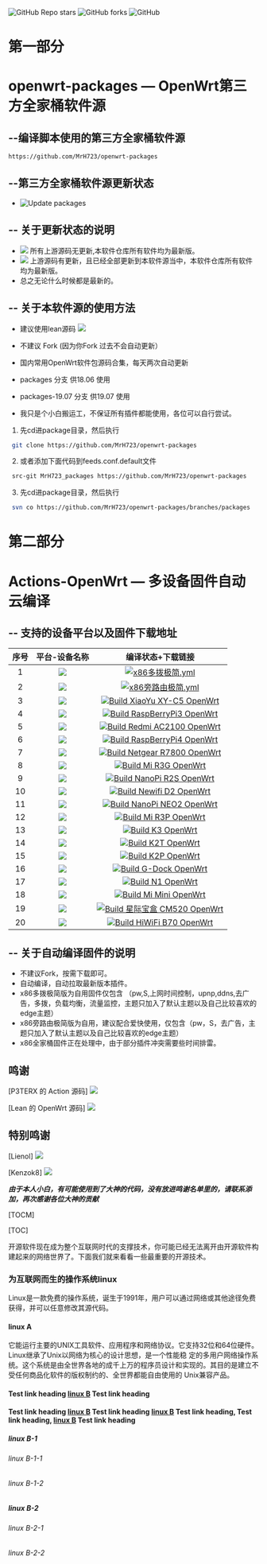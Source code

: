 ![GitHub Repo stars](https://img.shields.io/github/stars/MrH723/Actions-OpenWrt)
![GitHub forks](https://img.shields.io/github/forks/MrH723/Actions-OpenWrt?label=Fork)
![GitHub](https://img.shields.io/github/license/MrH723/Actions-OpenWrt)

第一部分
======================

openwrt-packages — OpenWrt第三方全家桶软件源
======================

--编译脚本使用的第三方全家桶软件源
-------------

```bash
https://github.com/MrH723/openwrt-packages
```

--第三方全家桶软件源更新状态
-------------

- ![Update packages](https://github.com/MrH723/openwrt-packages_action/workflows/Update%20packages/badge.svg)

-- 关于更新状态的说明
-------------

- ![](https://img.shields.io/badge/Update%20packages-failing-red.svg) 所有上游源码无更新,本软件仓库所有软件均为最新版。
- ![](https://img.shields.io/badge/Update%20packages-passing-green.svg) 上游源码有更新，且已经全部更新到本软件源当中，本软件仓库所有软件均为最新版。
- 总之无论什么时候都是最新的。




-- 关于本软件源的使用方法
-------------

- 建议使用lean源码 [![](https://img.shields.io/badge/Lean-源码-orange.svg)](https://github.com/coolsnowwolf/lede)

- 不建议 Fork (因为你Fork 过去不会自动更新）

- 国内常用OpenWrt软件包源码合集，每天两次自动更新

- packages 分支 供18.06 使用

- packages-19.07 分支 供19.07 使用

- 我只是个小白搬运工，不保证所有插件都能使用，各位可以自行尝试。



1. 先cd进package目录，然后执行
```bash
 git clone https://github.com/MrH723/openwrt-packages
```
2. 或者添加下面代码到feeds.conf.default文件
```bash
 src-git MrH723_packages https://github.com/MrH723/openwrt-packages
```
3. 先cd进package目录，然后执行
```bash
 svn co https://github.com/MrH723/openwrt-packages/branches/packages
```

第二部分
======================

Actions-OpenWrt — 多设备固件自动云编译
======================

-- 支持的设备平台以及固件下载地址
-------------

|    序号   |     平台-设备名称     |   编译状态+下载链接 |  
| :-----------------: | :-------------: |:-----------------: | 
| 1 |   [![](https://img.shields.io/badge/OpenWrt-x86%E5%A4%9A%E6%8B%A8%E6%9E%81%E7%AE%80%E7%89%88-lightgrey.svg)](https://github.com/MrH723/Actions-OpenWrt/actions?query=workflow%3Ax86%E5%A4%9A%E6%8B%A8%E6%9E%81%E7%AE%80.yml)    | [![x86多拨极简.yml](https://github.com/MrH723/Actions-OpenWrt/workflows/x86%E5%A4%9A%E6%8B%A8%E6%9E%81%E7%AE%80.yml/badge.svg)](https://github.com/MrH723/Actions-OpenWrt/actions?query=workflow%3Ax86%E5%A4%9A%E6%8B%A8%E6%9E%81%E7%AE%80.yml) |
| 2 |   [![](https://img.shields.io/badge/OpenWrt-x86%E6%97%81%E8%B7%AF%E7%94%B1%E6%9E%81%E7%AE%80%E7%89%88-yellowgreen.svg)](https://github.com/MrH723/Actions-OpenWrt/actions?query=workflow%3Ax86%E6%97%81%E8%B7%AF%E7%94%B1%E6%9E%81%E7%AE%80.yml)    | [![x86旁路由极简.yml](https://github.com/MrH723/Actions-OpenWrt/workflows/x86%E6%97%81%E8%B7%AF%E7%94%B1%E6%9E%81%E7%AE%80.yml/badge.svg)](https://github.com/MrH723/Actions-OpenWrt/actions?query=workflow%3Ax86%E6%97%81%E8%B7%AF%E7%94%B1%E6%9E%81%E7%AE%80.yml) |
| 3 |   [![](https://img.shields.io/badge/OpenWrt-%E5%B0%8F%E5%A8%B1%20C5-lightgrey.svg)](https://github.com/MrH723/Actions-OpenWrt/actions?query=workflow%3A%22Build+XiaoYu+XY-C5+OpenWrt%22)    | [![Build XiaoYu XY-C5 OpenWrt](https://github.com/MrH723/Actions-OpenWrt/workflows/Build%20XiaoYu%20XY-C5%20OpenWrt/badge.svg)](https://github.com/MrH723/Actions-OpenWrt/actions?query=workflow%3A%22Build+XiaoYu+XY-C5+OpenWrt%22) |
| 4 |   [![](https://img.shields.io/badge/OpenWrt-%E6%A0%91%E8%8E%93%E6%B4%BE%203B%2F3B%2B-yellowgreen.svg)](https://github.com/MrH723/Actions-OpenWrt/actions?query=workflow%3A%22Build+RaspBerryPi3+OpenWrt%22)    | [![Build RaspBerryPi3 OpenWrt](https://github.com/MrH723/Actions-OpenWrt/workflows/Build%20RaspBerryPi3%20OpenWrt/badge.svg)](https://github.com/MrH723/Actions-OpenWrt/actions?query=workflow%3A%22Build+RaspBerryPi3+OpenWrt%22) |
| 5 |   [![](https://img.shields.io/badge/OpenWrt-%E7%BA%A2%E7%B1%B3%20AC2100-lightgrey.svg)](https://github.com/MrH723/Actions-OpenWrt/actions?query=workflow%3A%22Build+Redmi+AC2100+OpenWrt%22)    | [![Build Redmi AC2100 OpenWrt](https://github.com/MrH723/Actions-OpenWrt/workflows/Build%20Redmi%20AC2100%20OpenWrt/badge.svg)](https://github.com/MrH723/Actions-OpenWrt/actions?query=workflow%3A%22Build+Redmi+AC2100+OpenWrt%22) |
| 6 |   [![](https://img.shields.io/badge/OpenWrt-%E6%A0%91%E8%8E%93%E6%B4%BE%204B-yellowgreen.svg)](https://github.com/MrH723/Actions-OpenWrt/actions?query=workflow%3A%22Build+RaspBerryPi4+OpenWrt%22)    | [![Build RaspBerryPi4 OpenWrt](https://github.com/MrH723/Actions-OpenWrt/workflows/Build%20RaspBerryPi4%20OpenWrt/badge.svg)](https://github.com/MrH723/Actions-OpenWrt/actions?query=workflow%3A%22Build+RaspBerryPi4+OpenWrt%22) |
| 7 |   [![](https://img.shields.io/badge/OpenWrt-%E7%BD%91%E4%BB%B6%20R7800-lightgrey.svg)](https://github.com/MrH723/Actions-OpenWrt/actions?query=workflow%3A%22Build+Netgear+R7800+OpenWrt%22)    | [![Build Netgear R7800 OpenWrt](https://github.com/MrH723/Actions-OpenWrt/workflows/Build%20Netgear%20R7800%20OpenWrt/badge.svg)](https://github.com/MrH723/Actions-OpenWrt/actions?query=workflow%3A%22Build+Netgear+R7800+OpenWrt%22) |
| 8 |   [![](https://img.shields.io/badge/OpenWrt-%E5%B0%8F%E7%B1%B3%20R3G-yellowgreen.svg)](https://github.com/MrH723/Actions-OpenWrt/actions?query=workflow%3A%22Build+Mi+R3G+OpenWrt%22)    | [![Build Mi R3G OpenWrt](https://github.com/MrH723/Actions-OpenWrt/workflows/Build%20Mi%20R3G%20OpenWrt/badge.svg)](https://github.com/MrH723/Actions-OpenWrt/actions?query=workflow%3A%22Build+Mi+R3G+OpenWrt%22) |
| 9 |   [![](https://img.shields.io/badge/OpenWrt-NanoPi%20R2S-lightgrey.svg)](https://github.com/MrH723/Actions-OpenWrt/actions?query=workflow%3A%22Build+NanoPi+R2S+OpenWrt%22)    | [![Build NanoPi R2S OpenWrt](https://github.com/MrH723/Actions-OpenWrt/workflows/Build%20NanoPi%20R2S%20OpenWrt/badge.svg)](https://github.com/MrH723/Actions-OpenWrt/actions?query=workflow%3A%22Build+NanoPi+R2S+OpenWrt%22) |
| 10 |   [![](https://img.shields.io/badge/OpenWrt-Newwifi3%20D2-yellowgreen.svg)](https://github.com/MrH723/Actions-OpenWrt/actions?query=workflow%3A%22Build+Newifi+D2+OpenWrt%22)    | [![Build Newifi D2 OpenWrt](https://github.com/MrH723/Actions-OpenWrt/workflows/Build%20Newifi%20D2%20OpenWrt/badge.svg)](https://github.com/MrH723/Actions-OpenWrt/actions?query=workflow%3A%22Build+Newifi+D2+OpenWrt%22) |
| 11 |   [![](https://img.shields.io/badge/OpenWrt-NanoPi%20NEO2-lightgrey.svg)](https://github.com/MrH723/Actions-OpenWrt/actions?query=workflow%3A%22Build+NanoPi+NEO2+OpenWrt%22)    | [![Build NanoPi NEO2 OpenWrt](https://github.com/MrH723/Actions-OpenWrt/workflows/Build%20NanoPi%20NEO2%20OpenWrt/badge.svg)](https://github.com/MrH723/Actions-OpenWrt/actions?query=workflow%3A%22Build+NanoPi+NEO2+OpenWrt%22) |
| 12 |   [![](https://img.shields.io/badge/OpenWrt-%E5%B0%8F%E7%B1%B3%20R3P-yellowgreen.svg)](https://github.com/MrH723/Actions-OpenWrt/actions?query=workflow%3A%22Build+Mi+R3P+OpenWrt%22)    | [![Build Mi R3P OpenWrt](https://github.com/MrH723/Actions-OpenWrt/workflows/Build%20Mi%20R3P%20OpenWrt/badge.svg)](https://github.com/MrH723/Actions-OpenWrt/actions?query=workflow%3A%22Build+Mi+R3P+OpenWrt%22) |
| 13 |   [![](https://img.shields.io/badge/OpenWrt-K3-lightgrey.svg)](https://github.com/MrH723/Actions-OpenWrt/actions?query=workflow%3A%22Build+K3+OpenWrt%22)    | [![Build K3 OpenWrt](https://github.com/MrH723/Actions-OpenWrt/workflows/Build%20K3%20OpenWrt/badge.svg)](https://github.com/MrH723/Actions-OpenWrt/actions?query=workflow%3A%22Build+K3+OpenWrt%22) |
| 14 |   [![](https://img.shields.io/badge/OpenWrt-K2T-yellowgreen.svg)](https://github.com/MrH723/Actions-OpenWrt/actions?query=workflow%3A%22Build+K2T+OpenWrt%22)    | [![Build K2T OpenWrt](https://github.com/MrH723/Actions-OpenWrt/workflows/Build%20K2T%20OpenWrt/badge.svg)](https://github.com/MrH723/Actions-OpenWrt/actions?query=workflow%3A%22Build+K2T+OpenWrt%22) |
| 15 |   [![](https://img.shields.io/badge/OpenWrt-K2P-lightgrey.svg)](https://github.com/MrH723/Actions-OpenWrt/actions?query=workflow%3A%22Build+K2P+OpenWrt%22)    | [![Build K2P OpenWrt](https://github.com/MrH723/Actions-OpenWrt/workflows/Build%20K2P%20OpenWrt/badge.svg)](https://github.com/MrH723/Actions-OpenWrt/actions?query=workflow%3A%22Build+K2P+OpenWrt%22) |
| 16 |   [![](https://img.shields.io/badge/OpenWrt-%E7%AB%9F%E6%96%97%E4%BA%91-yellowgreen.svg)](https://github.com/MrH723/Actions-OpenWrt/actions?query=workflow%3A%22Build+G-Dock+OpenWrt%22)    | [![Build G-Dock OpenWrt](https://github.com/MrH723/Actions-OpenWrt/workflows/Build%20G-Dock%20OpenWrt/badge.svg)](https://github.com/MrH723/Actions-OpenWrt/actions?query=workflow%3A%22Build+G-Dock+OpenWrt%22) |
| 17 |   [![](https://img.shields.io/badge/OpenWrt-N1%20%E7%9B%92%E5%AD%90-lightgrey.svg)](https://github.com/MrH723/Actions-OpenWrt/actions?query=workflow%3A%22Build+N1+OpenWrt%22)    | [![Build N1 OpenWrt](https://github.com/MrH723/Actions-OpenWrt/workflows/Build%20N1%20OpenWrt/badge.svg)](https://github.com/MrH723/Actions-OpenWrt/actions?query=workflow%3A%22Build+N1+OpenWrt%22) |
| 18 |   [![](https://img.shields.io/badge/OpenWrt-%E5%B0%8F%E7%B1%B3%20Mini-yellowgreen.svg)](https://github.com/MrH723/Actions-OpenWrt/actions?query=workflow%3A%22Build+Mi+Mini+OpenWrt%22)    | [![Build Mi Mini OpenWrt](https://github.com/MrH723/Actions-OpenWrt/workflows/Build%20Mi%20Mini%20OpenWrt/badge.svg)](https://github.com/MrH723/Actions-OpenWrt/actions?query=workflow%3A%22Build+Mi+Mini+OpenWrt%22) |
| 19 |   [![](https://img.shields.io/badge/OpenWrt-%E6%98%9F%E9%99%85%E5%AE%9D%E7%9B%92%20CM520-lightgrey.svg)](https://github.com/MrH723/Actions-OpenWrt/actions?query=workflow%3A%22Build+%E6%98%9F%E9%99%85%E5%AE%9D%E7%9B%92+CM520+OpenWrt%22)    | [![Build 星际宝盒 CM520 OpenWrt](https://github.com/MrH723/Actions-OpenWrt/workflows/Build%20%E6%98%9F%E9%99%85%E5%AE%9D%E7%9B%92%20CM520%20OpenWrt/badge.svg)](https://github.com/MrH723/Actions-OpenWrt/actions?query=workflow%3A%22Build+%E6%98%9F%E9%99%85%E5%AE%9D%E7%9B%92+CM520+OpenWrt%22) |
| 20 |   [![](https://img.shields.io/badge/OpenWrt-%E6%9E%81%E8%B7%AF%E7%94%B1%20B70-yellowgreen.svg)](https://github.com/MrH723/Actions-OpenWrt/actions?query=workflow%3A%22Build+HiWiFi+B70+OpenWrt%22)    | [![Build HiWiFi B70 OpenWrt](https://github.com/MrH723/Actions-OpenWrt/workflows/Build%20HiWiFi%20B70%20OpenWrt/badge.svg)](https://github.com/MrH723/Actions-OpenWrt/actions?query=workflow%3A%22Build+HiWiFi+B70+OpenWrt%22) |

-- 关于自动编译固件的说明
-------------

- 不建议Fork，按需下载即可。
- 自动编译，自动拉取最新版本插件。
- x86多拨极简版为自用固件仅包含 （pw,S,上网时间控制，upnp,ddns,去广告，多拨，负载均衡，流量监控，主题只加入了默认主题以及自己比较喜欢的edge主题）
- x86旁路由极简版为自用，建议配合爱快使用，仅包含（pw，S，去广告，主题只加入了默认主题以及自己比较喜欢的edge主题）
- x86全家桶固件正在处理中，由于部分插件冲突需要些时间排雷。

## 鸣谢
 
[P3TERX 的 Action 源码] [![](https://img.shields.io/badge/P3TERX-源码-orange.svg)](https://github.com/P3TERX/Actions-OpenWrt)

[Lean 的 OpenWrt 源码] [![](https://img.shields.io/badge/Lean-源码-orange.svg)](https://github.com/coolsnowwolf/lede)

## 特别鸣谢
[Lienol] [![](https://img.shields.io/badge/Lienol-%E6%BA%90%E7%A0%81-orange.svg)](https://github.com/Lienol)

[Kenzok8] [![](https://img.shields.io/badge/Kenzok8-%E6%BA%90%E7%A0%81-orange.svg)](https://github.com/kenzok8)

***由于本人小白，有可能使用到了大神的代码，没有放进鸣谢名单里的，请联系添加，再次感谢各位大神的贡献***


[TOCM]

[TOC]

开源软件现在成为整个互联网时代的支撑技术，你可能已经无法离开由开源软件构建起来的网络世界了。下面我们就来看看一些最重要的开源技术。

### 为互联网而生的操作系统linux

Linux是一款免费的操作系统，诞生于1991年，用户可以通过网络或其他途径免费获得，并可以任意修改其源代码。

#### linux A

它能运行主要的UNIX工具软件、应用程序和网络协议。它支持32位和64位硬件。Linux继承了Unix以网络为核心的设计思想，是一个性能稳 定的多用户网络操作系统。这个系统是由全世界各地的成千上万的程序员设计和实现的。其目的是建立不受任何商品化软件的版权制约的、全世界都能自由使用的 Unix兼容产品。

#### Test link heading [linux B](https://github.com/pandao/editor.md)  Test link heading

#### Test link heading [linux B](https://github.com/pandao/editor.md)   Test link heading [linux B](https://github.com/pandao/editor.md)  Test link heading, Test link heading, [linux B](https://github.com/pandao/editor.md)  Test link heading

##### linux B-1

###### linux B-1-1

###### linux B-1-2

##### linux B-2

###### linux B-2-1

###### linux B-2-2
